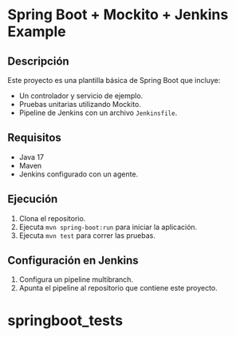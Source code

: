 # Spring Boot + Mockito + Jenkins Example

## Descripción
Este proyecto es una plantilla básica de Spring Boot que incluye:
- Un controlador y servicio de ejemplo.
- Pruebas unitarias utilizando Mockito.
- Pipeline de Jenkins con un archivo `Jenkinsfile`.

## Requisitos
- Java 17
- Maven
- Jenkins configurado con un agente.

## Ejecución
1. Clona el repositorio.
2. Ejecuta `mvn spring-boot:run` para iniciar la aplicación.
3. Ejecuta `mvn test` para correr las pruebas.

## Configuración en Jenkins
1. Configura un pipeline multibranch.
2. Apunta el pipeline al repositorio que contiene este proyecto.
# springboot_tests
